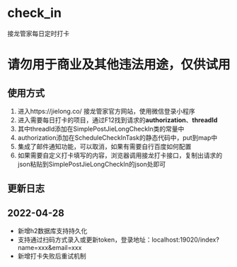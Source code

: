 # check_in

接龙管家每日定时打卡

# 请勿用于商业及其他违法用途，仅供试用

## 使用方式

1. 进入https://jielong.co/   接龙管家官方网站，使用微信登录小程序
2. 进入需要每日打卡的项目，通过F12找到请求的**authorization**、**threadId**
3. 其中threadId添加在SimplePostJieLongCheckIn类的常量中
4. authorization添加在ScheduleCheckInTask的静态代码中，put到map中
5. 集成了邮件通知功能，可以取消，如果有需要自行百度如何配置
6. 如果需要自定义打卡填写的内容，浏览器调用接龙打卡接口，复制出请求的json粘贴到SimplePostJieLongCheckIn的json处即可

## 更新日志

## 2022-04-28

+ 新增h2数据库支持持久化
+ 支持通过扫码方式录入或更新token，登录地址：localhost:19020/index?name=xxx&email=xxx
+ 新增打卡失败后重试机制